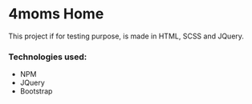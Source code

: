 # 4moms Home

This project if for testing purpose, is made in HTML, SCSS and JQuery.

### Technologies used:

- NPM
- JQuery
- Bootstrap

